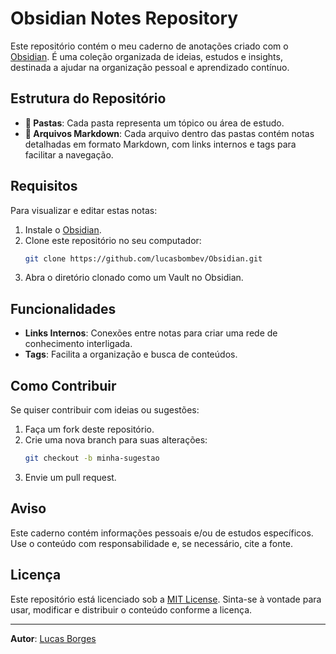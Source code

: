 # Obsidian Notes Repository

Este repositório contém o meu caderno de anotações criado com o [Obsidian](https://obsidian.md/). É uma coleção organizada de ideias, estudos e insights, destinada a ajudar na organização pessoal e aprendizado contínuo.

## Estrutura do Repositório

- **📂 Pastas**: Cada pasta representa um tópico ou área de estudo.
- **📝 Arquivos Markdown**: Cada arquivo dentro das pastas contém notas detalhadas em formato Markdown, com links internos e tags para facilitar a navegação.

## Requisitos

Para visualizar e editar estas notas:
1. Instale o [Obsidian](https://obsidian.md/).
2. Clone este repositório no seu computador:
   ```bash
   git clone https://github.com/lucasbombev/Obsidian.git
   ```
3. Abra o diretório clonado como um Vault no Obsidian.

## Funcionalidades

- **Links Internos**: Conexões entre notas para criar uma rede de conhecimento interligada.
- **Tags**: Facilita a organização e busca de conteúdos.

## Como Contribuir

Se quiser contribuir com ideias ou sugestões:
1. Faça um fork deste repositório.
2. Crie uma nova branch para suas alterações:
   ```bash
   git checkout -b minha-sugestao
   ```
3. Envie um pull request.

## Aviso

Este caderno contém informações pessoais e/ou de estudos específicos. Use o conteúdo com responsabilidade e, se necessário, cite a fonte.

## Licença

Este repositório está licenciado sob a [MIT License](LICENSE). Sinta-se à vontade para usar, modificar e distribuir o conteúdo conforme a licença.

---

**Autor**: [Lucas Borges](https://github.com/bombev)
